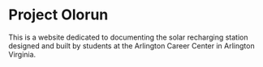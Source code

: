 # Project Olorun

This is a website dedicated to documenting the solar recharging station
designed and built by students at the Arlington Career Center in Arlington
Virginia.
